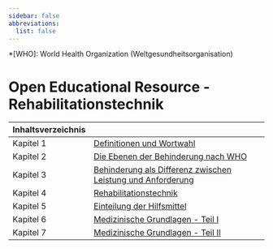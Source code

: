 ```yaml
---
sidebar: false
abbreviations:
  list: false
---
```


<!-- prettier-ignore -->
*[WHO]: World Health Organization (Weltgesundheitsorganisation)

# Open Educational Resource - Rehabilitationstechnik

<!-- prettier-ignore -->
| Inhaltsverzeichnis                                                                             ||
| :----------------- | -------------------------------------------------------------------------- |
| Kapitel 1          | [Definitionen und Wortwahl](chapter1.md)                                   |
| Kapitel 2          | [Die Ebenen der Behinderung nach WHO](chapter2.md)                         |
| Kapitel 3          | [Behinderung als Differenz zwischen Leistung und Anforderung](chapter3.md) |
| Kapitel 4          | [Rehabilitationstechnik](chapter4.md)                                      |
| Kapitel 5          | [Einteilung der Hilfsmittel](chapter5.md)                                  |
| Kapitel 6          | [Medizinische Grundlagen - Teil I](chapter6.md)                            |
| Kapitel 7          | [Medizinische Grundlagen - Teil II](chapter7.md)                           |

<!--
| Kapitel 8          | [Die wichtigsten Arten von Behinderungen](chapter8.md)                     |
| Kapitel 9          | [Assistive Technologien - Grundlagen](chapter9.md)                         |
 -->
